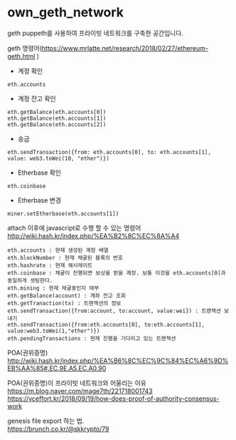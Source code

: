 # own_geth_network

geth puppeth를 사용하여 프라이빗 네트워크를 구축한 공간입니다.


geth 명령어(https://www.mrlatte.net/research/2018/02/27/ethereum-geth.html  )
  - 계정 확인  
```
eth.accounts
```

  - 계정 잔고 확인  
```
eth.getBalance(eth.accounts[0])
eth.getBalance(eth.accounts[1])
eth.getBalance(eth.accounts[2])
```

  - 송금
```
eth.sendTransaction({from: eth.accounts[0], to: eth.accounts[1], value: web3.toWei(10, "ether")})
```

  - Etherbase 확인
```
eth.coinbase
```

  - Etherbase 변경
```
miner.setEtherbase(eth.accounts[1])
```


attach 이후에 javascript로 수행 할 수 있는 명령어  
http://wiki.hash.kr/index.php/%EA%B2%8C%EC%8A%A4  
```
eth.accounts : 현재 생성된 계정 배열  
eth.blockNumber : 현재 채굴된 블록의 번호  
eth.hashrate : 현재 해시레이트  
eth.coinbase : 채굴이 진행되면 보상을 받을 계정. 보통 이것을 eth.accounts[0]과 동일하게 셋팅한다.  
eth.mining : 현재 채굴중인지 여부  
eth.getBalance(account) : 계좌 잔고 조회  
eth.getTranaction(tx) : 트랜잭션의 정보  
eth.sendTransaction({from:account, to:account, value:wei}) : 트랜잭션 보내기  
eth.sendTransaction({from:eth.accounts[0], to:eth.accounts[1], value:web3.toWei(1,"ether")})  
eth.pendingTransactions : 현재 진행을 기다리고 있는 트랜잭션  
```



POA(권위증명)
http://wiki.hash.kr/index.php/%EA%B6%8C%EC%9C%84%EC%A6%9D%EB%AA%85#.EC.9E.A5.EC.A0.90

POA(권위증명)이 프라이빗 네트워크와 어울리는 이유
https://m.blog.naver.com/mage7th/221718001743
https://yceffort.kr/2018/09/19/how-does-proof-of-authority-consensus-work


genesis file export 하는 법.  
https://brunch.co.kr/@skkrypto/79  
